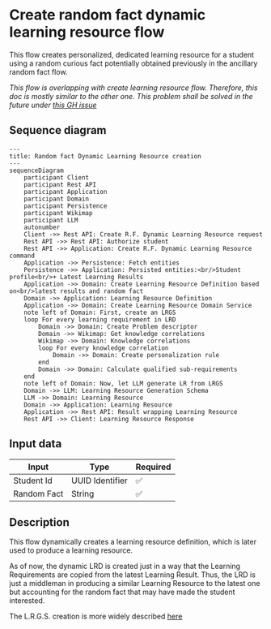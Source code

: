 # Create random fact dynamic learning resource flow

This flow creates personalized, dedicated learning resource for a student using a random curious fact potentially obtained
previously in the ancillary random fact flow.

*This flow is overlapping with create learning resource flow. Therefore, this doc is mostly similar to the other one. This problem
shall be solved in the future under [this GH issue](https://github.com/EdutieProject/edutie-backend/issues/217)*

## Sequence diagram

```mermaid
---
title: Random fact Dynamic Learning Resource creation
---
sequenceDiagram
    participant Client
    participant Rest API
    participant Application
    participant Domain
    participant Persistence
    participant Wikimap
    participant LLM
    autonumber
    Client ->> Rest API: Create R.F. Dynamic Learning Resource request
    Rest API ->> Rest API: Authorize student
    Rest API ->> Application: Create R.F. Dynamic Learning Resource command
    Application ->> Persistence: Fetch entities
    Persistence ->> Application: Persisted entities:<br/>Student profile<br/>+ Latest Learning Results
    Application ->> Domain: Create Learning Resource Definition based on<br/>latest results and random fact
    Domain ->> Application: Learning Resource Definition
    Application ->> Domain: Create Learning Resource Domain Service
    note left of Domain: First, create an LRGS
    loop For every learning requirement in LRD
        Domain ->> Domain: Create Problem descriptor
        Domain ->> Wikimap: Get knowledge correlations
        Wikimap ->> Domain: Knowledge correlations
        loop For every knowledge correlation
            Domain ->> Domain: Create personalization rule
        end
        Domain ->> Domain: Calculate qualified sub-requirements
    end
    note left of Domain: Now, let LLM generate LR from LRGS
    Domain ->> LLM: Learning Resource Generation Schema
    LLM ->> Domain: Learning Resource
    Domain ->> Application: Learning Resource
    Application ->> Rest API: Result wrapping Learning Resource
    Rest API ->> Client: Learning Resource Response

```

## Input data

| Input       | Type            | Required |
|-------------|-----------------|----------|
| Student Id  | UUID Identifier | ✅        |
| Random Fact | String          | ✅        |

## Description

This flow dynamically creates a learning resource definition, which is later used to produce a learning resource. 

As of now, the dynamic LRD is created just in a way that the Learning Requirements are copied from the latest Learning
Result. Thus, the LRD is just a middleman in producing a similar Learning Resource to the latest one but accounting for
the random fact that may have made the student interested.

The L.R.G.S. creation is more widely described [here](CreateLearningResource.md)
